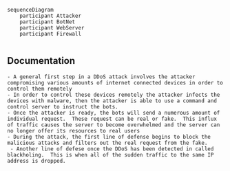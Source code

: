 ```mermaid
sequenceDiagram
    participant Attacker
    participant BotNet 
    participant WebServer 
    participant Firewall 


```
## Documentation
    - A general first step in a DDoS attack involves the attacker compromising various amounts of internet connected devices in order to control them remotely
    - In order to control these devices remotely the attacker infects the devices with malware, then the attacker is able to use a command and control server to instruct the bots. 
    - Once the attacker is ready, the bots will send a numerous amount of individual request.  These request can be real or fake.  This influx of traffic causes the server to become overwhelmed and the server can no longer offer its resources to real users
    - During the attack, the first line of defense begins to block the malicious attacks and filters out the real request from the fake. 
     - Another line of defese once the DDoS has been detected in called blackholing.  This is when all of the sudden traffic to the same IP address is dropped.

